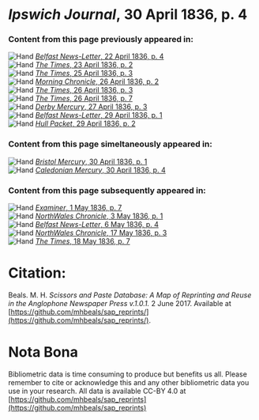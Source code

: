 # *Ipswich Journal*, 30 April 1836, p. 4  
  
### Content from this page previously appeared in:  
![Hand](http://scissorsandpaste.net/wp-content/uploads/2017/06/smallhandpointer.png) [*Belfast News-Letter*, 22 April 1836, p. 4](https://mhbeals.github.io/sap_html/Belfast-News-Letter/Belfast-News-Letter-22-April-1836-p-4)  
![Hand](http://scissorsandpaste.net/wp-content/uploads/2017/06/smallhandpointer.png) [*The Times*, 23 April 1836, p. 2](https://mhbeals.github.io/sap_html/The-Times/The-Times-23-April-1836-p-2)  
![Hand](http://scissorsandpaste.net/wp-content/uploads/2017/06/smallhandpointer.png) [*The Times*, 25 April 1836, p. 3](https://mhbeals.github.io/sap_html/The-Times/The-Times-25-April-1836-p-3)  
![Hand](http://scissorsandpaste.net/wp-content/uploads/2017/06/smallhandpointer.png) [*Morning Chronicle*, 26 April 1836, p. 2](https://mhbeals.github.io/sap_html/Morning-Chronicle/Morning-Chronicle-26-April-1836-p-2)  
![Hand](http://scissorsandpaste.net/wp-content/uploads/2017/06/smallhandpointer.png) [*The Times*, 26 April 1836, p. 3](https://mhbeals.github.io/sap_html/The-Times/The-Times-26-April-1836-p-3)  
![Hand](http://scissorsandpaste.net/wp-content/uploads/2017/06/smallhandpointer.png) [*The Times*, 26 April 1836, p. 7](https://mhbeals.github.io/sap_html/The-Times/The-Times-26-April-1836-p-7)  
![Hand](http://scissorsandpaste.net/wp-content/uploads/2017/06/smallhandpointer.png) [*Derby Mercury*, 27 April 1836, p. 3](https://mhbeals.github.io/sap_html/Derby-Mercury/Derby-Mercury-27-April-1836-p-3)  
![Hand](http://scissorsandpaste.net/wp-content/uploads/2017/06/smallhandpointer.png) [*Belfast News-Letter*, 29 April 1836, p. 1](https://mhbeals.github.io/sap_html/Belfast-News-Letter/Belfast-News-Letter-29-April-1836-p-1)  
![Hand](http://scissorsandpaste.net/wp-content/uploads/2017/06/smallhandpointer.png) [*Hull Packet*, 29 April 1836, p. 2](https://mhbeals.github.io/sap_html/Hull-Packet/Hull-Packet-29-April-1836-p-2)  
  
### Content from this page simeltaneously appeared in:  
![Hand](http://scissorsandpaste.net/wp-content/uploads/2017/06/smallhandpointer.png) [*Bristol Mercury*, 30 April 1836, p. 1](https://mhbeals.github.io/sap_html/Bristol-Mercury/Bristol-Mercury-30-April-1836-p-1)  
![Hand](http://scissorsandpaste.net/wp-content/uploads/2017/06/smallhandpointer.png) [*Caledonian Mercury*, 30 April 1836, p. 4](https://mhbeals.github.io/sap_html/Caledonian-Mercury/Caledonian-Mercury-30-April-1836-p-4)  
  
### Content from this page subsequently appeared in:  
![Hand](http://scissorsandpaste.net/wp-content/uploads/2017/06/smallhandpointer.png) [*Examiner*, 1 May 1836, p. 7](https://mhbeals.github.io/sap_html/Examiner/Examiner-1-May-1836-p-7)  
![Hand](http://scissorsandpaste.net/wp-content/uploads/2017/06/smallhandpointer.png) [*NorthWales Chronicle*, 3 May 1836, p. 1](https://mhbeals.github.io/sap_html/NorthWales-Chronicle/NorthWales-Chronicle-3-May-1836-p-1)  
![Hand](http://scissorsandpaste.net/wp-content/uploads/2017/06/smallhandpointer.png) [*Belfast News-Letter*, 6 May 1836, p. 4](https://mhbeals.github.io/sap_html/Belfast-News-Letter/Belfast-News-Letter-6-May-1836-p-4)  
![Hand](http://scissorsandpaste.net/wp-content/uploads/2017/06/smallhandpointer.png) [*NorthWales Chronicle*, 17 May 1836, p. 3](https://mhbeals.github.io/sap_html/NorthWales-Chronicle/NorthWales-Chronicle-17-May-1836-p-3)  
![Hand](http://scissorsandpaste.net/wp-content/uploads/2017/06/smallhandpointer.png) [*The Times*, 18 May 1836, p. 7](https://mhbeals.github.io/sap_html/The-Times/The-Times-18-May-1836-p-7)  


# Citation: 

Beals. M. H. *Scissors and Paste Database: A Map of Reprinting and Reuse in the Anglophone Newspaper Press v.1.0.1.* 2 June 2017. Available at [https://github.com/mhbeals/sap_reprints/](https://github.com/mhbeals/sap_reprints/). 

# Nota Bona

Bibliometric data is time consuming to produce but benefits us all. Please remember to cite or acknowledge this and any other bibliometric data you use in your research. All data is available CC-BY 4.0 at [https://github.com/mhbeals/sap_reprints](https://github.com/mhbeals/sap_reprints)
